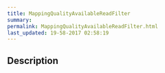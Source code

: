 ```yaml
---
title: MappingQualityAvailableReadFilter
summary: 
permalink: MappingQualityAvailableReadFilter.html
last_updated: 19-58-2017 02:58:19
---
```


## Description



